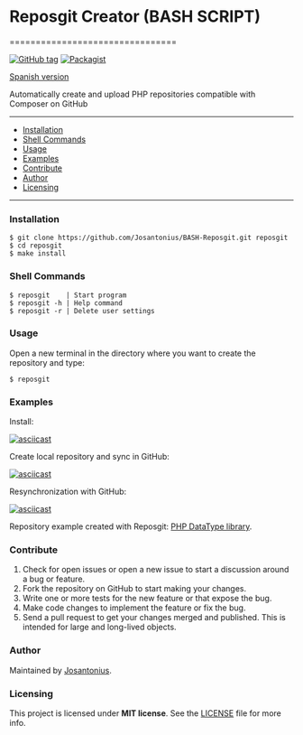 # Reposgit Creator (BASH SCRIPT)
================================

[![GitHub tag](https://img.shields.io/badge/version-1.0.0-blue.svg)](https://github.com/Josantonius/BASH-Reposgit/tree/1.0.0) [![Packagist](https://img.shields.io/cocoapods/l/AFNetworking.svg)](https://github.com/Josantonius/BASH-Reposgit/blob/master/LICENSE) 

[Spanish version](README-ES.md)

Automatically create and upload PHP repositories compatible with Composer on GitHub

---

- [Installation](#installation)
- [Shell Commands](#shell-commands)
- [Usage](#usage)
- [Examples](#examples)
- [Contribute](#contribute)
- [Author](#author)
- [Licensing](#licensing)

---

### Installation

    $ git clone https://github.com/Josantonius/BASH-Reposgit.git reposgit
    $ cd reposgit
	$ make install

### Shell Commands

    $ reposgit    | Start program
    $ reposgit -h | Help command
    $ reposgit -r | Delete user settings

### Usage

Open a new terminal in the directory where you want to create the repository and type:

    $ reposgit

### Examples

Install:


[![asciicast](https://asciinema.org/a/c4f5yu9qluhkeyioa7msryyu3.png)](https://asciinema.org/a/c4f5yu9qluhkeyioa7msryyu3)


Create local repository and sync in GitHub:


[![asciicast](https://asciinema.org/a/2pa64nqyfkyr73ny0khyns8yr.png)](https://asciinema.org/a/2pa64nqyfkyr73ny0khyns8yr)



Resynchronization with GitHub:


[![asciicast](https://asciinema.org/a/a8sdojld7flbadkmhjw7ogqzh.png)](https://asciinema.org/a/a8sdojld7flbadkmhjw7ogqzh)


Repository example created with Reposgit: [PHP DataType library](https://github.com/Josantonius/PHP-DataType).

### Contribute
1. Check for open issues or open a new issue to start a discussion around a bug or feature.
1. Fork the repository on GitHub to start making your changes.
1. Write one or more tests for the new feature or that expose the bug.
1. Make code changes to implement the feature or fix the bug.
1. Send a pull request to get your changes merged and published.
This is intended for large and long-lived objects.

### Author

Maintained by [Josantonius](https://github.com/Josantonius/).

### Licensing

This project is licensed under **MIT license**. See the [LICENSE](LICENSE) file for more info.